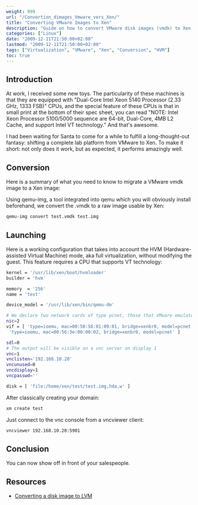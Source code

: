 ```yaml
---
weight: 999
url: "/Convertion_dimages_Vmware_vers_Xen/"
title: "Converting VMware Images to Xen"
description: "Guide on how to convert VMware disk images (vmdk) to Xen format and run them in HVM mode with full virtualization."
categories: ["Linux"]
date: "2009-12-11T21:50:00+02:00"
lastmod: "2009-12-11T21:50:00+02:00"
tags: ["Virtualization", "VMware", "Xen", "Conversion", "HVM"]
toc: true
---
```


## Introduction

At work, I received some new toys. The particularity of these machines is that they are equipped with "Dual-Core Intel Xeon 5140 Processor (2.33 GHz, 1333 FSB)" CPUs, and the special feature of these CPUs is that in small print at the bottom of their spec sheet, you can read "NOTE: Intel Xeon Processor 5100/5000 sequence are 64-bit, Dual-Core, 4MB L2 Cache, and support Intel VT technology." And that's awesome.

I had been waiting for Santa to come for a while to fulfill a long-thought-out fantasy: shifting a complete lab platform from VMware to Xen. To make it short: not only does it work, but as expected, it performs amazingly well.

## Conversion

Here is a summary of what you need to know to migrate a VMware vmdk image to a Xen image:

Using qemu-img, a tool integrated into qemu which you will obviously install beforehand, we convert the .vmdk to a raw image usable by Xen:

```bash
qemu-img convert test.vmdk test.img
```

## Launching

Here is a working configuration that takes into account the HVM (Hardware-assisted Virtual Machine) mode, aka full virtualization, without modifying the guest. This feature requires a CPU that supports VT technology:

```bash
kernel = '/usr/lib/xen/boot/hvmloader'
builder = 'hvm'

memory  = '256'
name = 'test'

device_model = '/usr/lib/xen/bin/qemu-dm'

# We declare two network cards of type pcnet, those that VMware emulates
nic=2
vif = [ 'type=ioemu, mac=00:50:56:01:09:01, bridge=xenbr0, model=pcnet', \
 'type=ioemu, mac=00:56:3e:00:00:02, bridge=xenbr0, model=pcnet' ]

sdl=0
# The output will be visible on a vnc server on display 1
vnc=1
vnclisten='192.168.10.20'
vncunused=0
vncdisplay=1
vncpasswd=''

disk = [ 'file:/home/xen/test/test.img,hda,w' ]
```

After classically creating your domain:

```bash
xm create test
```

Just connect to the vnc console from a vncviewer client:

```bash
vncviewer 192.168.10.20:5901
```

## Conclusion

You can now show off in front of your salespeople.

## Resources
- [Converting a disk image to LVM](https://wiki.deimos.fr/images/c/cc/Xen-_How_to_Convert_An_Image-Based_Guest_To_An_LVM-Based_Guest.pdf)
